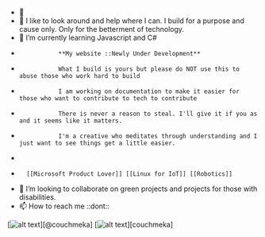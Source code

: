 
- 👋  
- 👀 I like to look around and help where I can. I build for a purpose and cause only. Only for the betterment of technology.
- 🌱 I’m currently learning Javascript and C#
-                **My website ::Newly Under Development**
-                What I build is yours but please do NOT use this to abuse those who work hard to build
-                I am working on documentation to make it easier for those who want to contribute to tech to contribute
-                There is never a reason to steal. I'll give it if you as and it seems like it matters. 
-                I'm a creative who meditates through understanding and I just want to see things get a little easier. 
-                
-       [[Microsoft Product Lover]] [[Linux for IoT]] [[Robotics]]
- 💞️ I’m looking to collaborate on green projects and projects for those with disabilities.
- 📫 How to reach me ::dont::
<!-- Please don't remove this: Grab your social icons from https://github.com/carlsednaoui/gitsocial -->

<!-- display the social media buttons in your README -->

[![alt text][1.1]][@couchmeka]
[![alt text][6.1]][couchmeka]


<!-- links to social media icons -->

<!-- no need to change these -->

<!-- icons with padding -->

[1.1]: http://i.imgur.com/tXSoThF.png (twitter icon with padding)
[6.1]: http://i.imgur.com/0o48UoR.png (github icon with padding)

<!-- icons without padding -->

[1.2]: http://i.imgur.com/wWzX9uB.png (twitter icon without padding)
[6.2]: http://i.imgur.com/9I6NRUm.png (github icon without padding)

<!---
couchmeka/couchmeka is a ✨ special ✨ repository because its `README.md` (this file) appears on your GitHub profile.
You can click the Preview link to take a look at your changes.
--->
